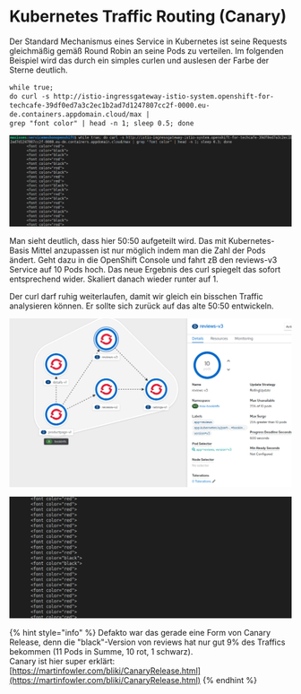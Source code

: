 # Kubernetes Traffic Routing \(Canary\)

Der Standard Mechanismus eines Service in Kubernetes ist seine Requests gleichmäßig gemäß Round Robin an seine Pods zu verteilen. Im folgenden Beispiel wird das durch ein simples curlen und auslesen der Farbe der Sterne deutlich. 

```text
while true;
do curl -s http://istio-ingressgateway-istio-system.openshift-for-techcafe-39df0ed7a3c2ec1b2ad7d1247807cc2f-0000.eu-de.containers.appdomain.cloud/max |
grep "font color" | head -n 1; sleep 0.5; done
```

![](../../../.gitbook/assets/image%20%2896%29.png)

Man sieht deutlich, dass hier 50:50 aufgeteilt wird. Das mit Kubernetes-Basis Mittel anzupassen ist nur möglich indem man die Zahl der Pods ändert. Geht dazu in die OpenShift Console und fahrt zB den reviews-v3 Service auf 10 Pods hoch. Das neue Ergebnis des curl spiegelt das sofort entsprechend wider. Skaliert danach wieder runter auf 1.

Der curl darf ruhig weiterlaufen, damit wir gleich ein bisschen Traffic analysieren können. Er sollte sich zurück auf das alte 50:50 entwickeln.

![](../../../.gitbook/assets/image%20%28115%29.png)

![](../../../.gitbook/assets/image%20%28113%29.png)

{% hint style="info" %}
Defakto war das gerade eine Form von Canary Release, denn die "black"-Version von reviews hat nur gut 9% des Traffics bekommen \(11 Pods in Summe, 10 rot, 1 schwarz\).  
Canary ist hier super erklärt: [https://martinfowler.com/bliki/CanaryRelease.html](https://martinfowler.com/bliki/CanaryRelease.html)
{% endhint %}

